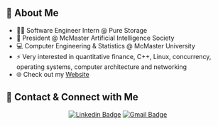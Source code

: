 ## 👋 About Me

- 👨‍💻 Software Engineer Intern @ Pure Storage
- 🤖 President @ McMaster Artificial Intelligence Society
- :computer: Computer Engineering & Statistics @ McMaster University
- ⚡ Very interested in quantitative finance, C++, Linux, concurrency, operating systems, computer architecture and networking
- :globe_with_meridians:  Check out my [Website](https://connorusaty.github.io/)


## 📧 Contact & Connect with Me 
<div align="center">
 
[![Linkedin Badge](https://img.shields.io/badge/-Connor%20Usaty-blue?style=for-the-badge&logo=Linkedin&logoColor=white)](https://www.linkedin.com/in/connor-usaty/)
[![Gmail Badge](https://img.shields.io/badge/Email_me!-D14836?style=for-the-badge&logo=Gmail&logoColor=white)](mailto:usatyc@mcmaster.ca)
 
 </div>

